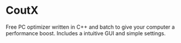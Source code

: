 # CoutX
Free PC optimizer written in C++ and batch to give your computer a performance boost. Includes a intuitive GUI and simple settings.
